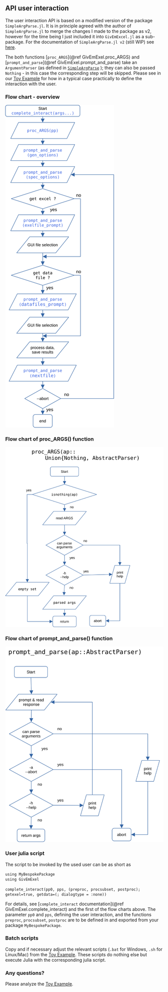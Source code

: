 ## API user interaction

The user interaction API is based on a modified version of the package `SimpleArgParse.jl`. It is in principle agreed with the author of `SimpleArgParse.jl` to merge the changes I made to the package as v2, however for the time being I just included it into `GivEmExcel.jl` as a sub-package. For the documentation of `SimpleArgParse.jl v2` (still WIP) see [here](https://htmlpreview.github.io/?https://github.com/Eben60/SimpleArgParse.jl/blob/maindev/docs/build/index.html).

The both functions [`proc_ARGS`](@ref GivEmExel.proc_ARGS) and [`prompt_and_parse`](@ref GivEmExel.prompt_and_parse) take an `ArgumentParser` (as defined in [`SimpleArgParse`](https://htmlpreview.github.io/?https://github.com/Eben60/SimpleArgParse.jl/blob/maindev/docs/build/index.html) ); they can also be passed `Nothing` - in this case the corresponding step will be skipped. Please see in our [Toy Example](@ref "Toy Example: Fit exp decay curves") for how in a typical case practically to define the interaction with the user.

### Flow chart - overview 

![Overview](assets/flow_chart-overview.svg)

### Flow chart of proc\_ARGS() function 

![proc_args](assets/flow_chart-proc_ARGS.svg)

### Flow chart of prompt\_and\_parse() function 

![prompt_and_parse](assets/flow_chart-prompt_and_parse.svg)

### User julia script

The script to be invoked by the used user can be as short as

```
using MyBespokePackage
using GivEmExel

complete_interact(pp0, pps, (preproc, procsubset, postproc); getexel=true, getdata=(; dialogtype = :none))
```

For details, see [`complete_interact` documentation](@ref GivEmExel.complete_interact) and the first of the flow charts above. The parameter `pp0` and `pps`, defining the user interaction, and the functions `preproc`, `procsubset`, `postproc` are to be defined in and exported from your package `MyBespokePackage`.

### Batch scripts

Copy and if necessary adjust the relevant scripts (`.bat` for Windows, `.sh` for Linux/Mac) from the [Toy Example](@ref "Toy Example: Fit exp decay curves"). These scripts do nothing else but execute Julia with the corresponding julia script.

### Any questions?

Please analyze the [Toy Example](@ref "Toy Example: Fit exp decay curves").